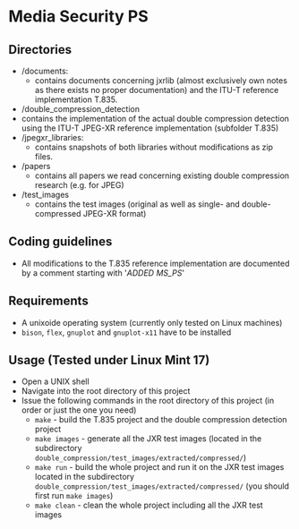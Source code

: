 # Media Security PS

## Directories
* /documents:
  * contains documents concerning jxrlib (almost exclusively own notes as there exists no proper documentation) and the ITU-T reference implementation T.835.
* /double_compression_detection
 * contains the implementation of the actual double compression detection using the ITU-T JPEG-XR reference implementation (subfolder T.835)
* /jpegxr_libraries:
  * contains snapshots of both libraries without modifications as zip files.
* /papers
  * contains all papers we read concerning existing double compression research (e.g. for JPEG)
* /test_images
  * contains the test images (original as well as single- and double-compressed JPEG-XR format)

## Coding guidelines
* All modifications to the T.835 reference implementation are documented by a comment starting with '*ADDED MS_PS*'

## Requirements
* A unixoide operating system (currently only tested on Linux machines)
* `bison`, `flex`, `gnuplot` and `gnuplot-x11` have to be installed

## Usage (Tested under Linux Mint 17)
* Open a UNIX shell
* Navigate into the root directory of this project
* Issue the following commands in the root directory of this project (in order or just the one you need)
  * `make` - build the T.835 project and the double compression detection project
  * `make images` - generate all the JXR test images (located in the subdirectory `double_compression/test_images/extracted/compressed/`)
  * `make run` - build the whole project and run it on the JXR test images located in the subdirectory `double_compression/test_images/extracted/compressed/` (you should first run `make images`)
  * `make clean` - clean the whole project including all the JXR test images
